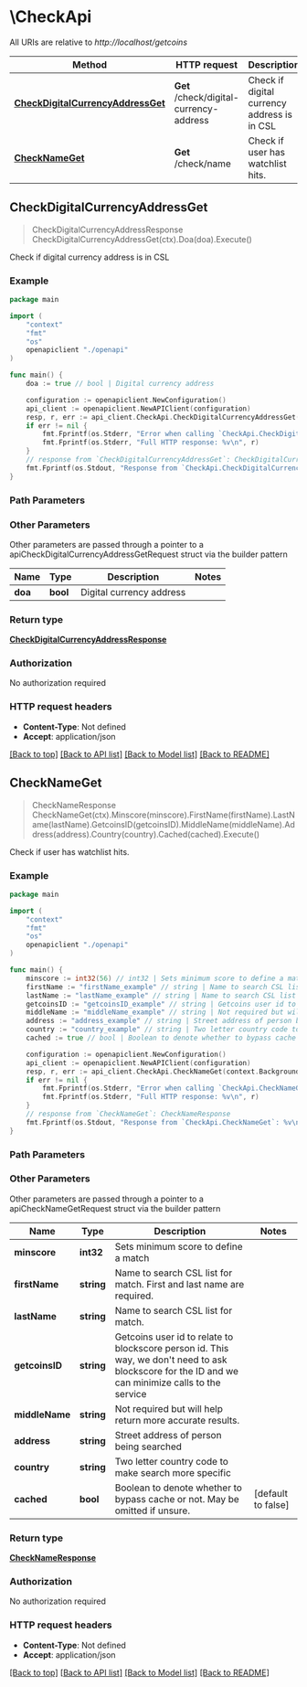 # \CheckApi

All URIs are relative to *http://localhost/getcoins*

Method | HTTP request | Description
------------- | ------------- | -------------
[**CheckDigitalCurrencyAddressGet**](CheckApi.md#CheckDigitalCurrencyAddressGet) | **Get** /check/digital-currency-address | Check if digital currency address is in CSL
[**CheckNameGet**](CheckApi.md#CheckNameGet) | **Get** /check/name | Check if user has watchlist hits.



## CheckDigitalCurrencyAddressGet

> CheckDigitalCurrencyAddressResponse CheckDigitalCurrencyAddressGet(ctx).Doa(doa).Execute()

Check if digital currency address is in CSL

### Example

```go
package main

import (
    "context"
    "fmt"
    "os"
    openapiclient "./openapi"
)

func main() {
    doa := true // bool | Digital currency address

    configuration := openapiclient.NewConfiguration()
    api_client := openapiclient.NewAPIClient(configuration)
    resp, r, err := api_client.CheckApi.CheckDigitalCurrencyAddressGet(context.Background()).Doa(doa).Execute()
    if err != nil {
        fmt.Fprintf(os.Stderr, "Error when calling `CheckApi.CheckDigitalCurrencyAddressGet``: %v\n", err)
        fmt.Fprintf(os.Stderr, "Full HTTP response: %v\n", r)
    }
    // response from `CheckDigitalCurrencyAddressGet`: CheckDigitalCurrencyAddressResponse
    fmt.Fprintf(os.Stdout, "Response from `CheckApi.CheckDigitalCurrencyAddressGet`: %v\n", resp)
}
```

### Path Parameters



### Other Parameters

Other parameters are passed through a pointer to a apiCheckDigitalCurrencyAddressGetRequest struct via the builder pattern


Name | Type | Description  | Notes
------------- | ------------- | ------------- | -------------
 **doa** | **bool** | Digital currency address | 

### Return type

[**CheckDigitalCurrencyAddressResponse**](CheckDigitalCurrencyAddressResponse.md)

### Authorization

No authorization required

### HTTP request headers

- **Content-Type**: Not defined
- **Accept**: application/json

[[Back to top]](#) [[Back to API list]](../README.md#documentation-for-api-endpoints)
[[Back to Model list]](../README.md#documentation-for-models)
[[Back to README]](../README.md)


## CheckNameGet

> CheckNameResponse CheckNameGet(ctx).Minscore(minscore).FirstName(firstName).LastName(lastName).GetcoinsID(getcoinsID).MiddleName(middleName).Address(address).Country(country).Cached(cached).Execute()

Check if user has watchlist hits.

### Example

```go
package main

import (
    "context"
    "fmt"
    "os"
    openapiclient "./openapi"
)

func main() {
    minscore := int32(56) // int32 | Sets minimum score to define a match
    firstName := "firstName_example" // string | Name to search CSL list for match. First and last name are required.
    lastName := "lastName_example" // string | Name to search CSL list for match.
    getcoinsID := "getcoinsID_example" // string | Getcoins user id to relate to blockscore person id. This way, we don't need to ask blockscore for the ID and we can minimize calls to the service
    middleName := "middleName_example" // string | Not required but will help return more accurate results. (optional)
    address := "address_example" // string | Street address of person being searched (optional)
    country := "country_example" // string | Two letter country code to make search more specific (optional)
    cached := true // bool | Boolean to denote whether to bypass cache or not. May be omitted if unsure. (optional) (default to false)

    configuration := openapiclient.NewConfiguration()
    api_client := openapiclient.NewAPIClient(configuration)
    resp, r, err := api_client.CheckApi.CheckNameGet(context.Background()).Minscore(minscore).FirstName(firstName).LastName(lastName).GetcoinsID(getcoinsID).MiddleName(middleName).Address(address).Country(country).Cached(cached).Execute()
    if err != nil {
        fmt.Fprintf(os.Stderr, "Error when calling `CheckApi.CheckNameGet``: %v\n", err)
        fmt.Fprintf(os.Stderr, "Full HTTP response: %v\n", r)
    }
    // response from `CheckNameGet`: CheckNameResponse
    fmt.Fprintf(os.Stdout, "Response from `CheckApi.CheckNameGet`: %v\n", resp)
}
```

### Path Parameters



### Other Parameters

Other parameters are passed through a pointer to a apiCheckNameGetRequest struct via the builder pattern


Name | Type | Description  | Notes
------------- | ------------- | ------------- | -------------
 **minscore** | **int32** | Sets minimum score to define a match | 
 **firstName** | **string** | Name to search CSL list for match. First and last name are required. | 
 **lastName** | **string** | Name to search CSL list for match. | 
 **getcoinsID** | **string** | Getcoins user id to relate to blockscore person id. This way, we don&#39;t need to ask blockscore for the ID and we can minimize calls to the service | 
 **middleName** | **string** | Not required but will help return more accurate results. | 
 **address** | **string** | Street address of person being searched | 
 **country** | **string** | Two letter country code to make search more specific | 
 **cached** | **bool** | Boolean to denote whether to bypass cache or not. May be omitted if unsure. | [default to false]

### Return type

[**CheckNameResponse**](CheckNameResponse.md)

### Authorization

No authorization required

### HTTP request headers

- **Content-Type**: Not defined
- **Accept**: application/json

[[Back to top]](#) [[Back to API list]](../README.md#documentation-for-api-endpoints)
[[Back to Model list]](../README.md#documentation-for-models)
[[Back to README]](../README.md)

